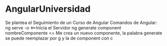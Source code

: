 # AngularUniversidad
Se plantea el Seguimiento de un Curso de Angular 
Comandos de Angular:
ng serve -o <==Inicia el Servidor
ng generate component nombreComponente <= Me crea un nuevo componente, la palabra generate se puede reemplazar por g y la de component con c
